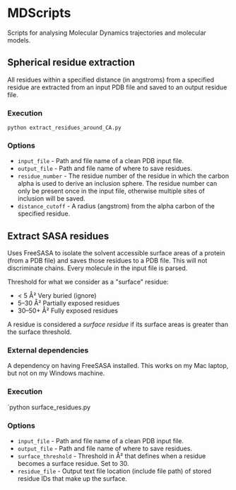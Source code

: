 # MDScripts

Scripts for analysing Molecular Dynamics trajectories and molecular models.

## Spherical residue extraction
All residues within a specified distance (in angstroms) from a specified residue are extracted from an input PDB file and saved to an output residue file. 

### Execution
`python extract_residues_around_CA.py`

### Options
- `input_file` - Path and file name of a clean PDB input file.
- `output_file` - Path and file name of where to save residues.
- `residue_number` - The residue number of the residue in which the carbon alpha is used to derive an inclusion sphere. The residue number can only be present once in the input file, otherwise multiple sites of inclusion will be saved.
- `distance_cutoff` - A radius (angstrom) from the alpha carbon of the specified residue.

## Extract SASA residues
Uses FreeSASA to isolate the solvent accessible surface areas of a protein (from a PDB file) and saves those residues to a PDB file. This will not discriminate chains. Every molecule in the input file is parsed.

Threshold for what we consider as a "surface" residue:
- < 5 Å²	Very buried (ignore)
- 5–30 Å²	Partially exposed residues
- 30–50+ Å²	Fully exposed residues

A residue is considered a _surface residue_ if its surface areas is greater than the surface threshold.

### External dependencies 
A dependency on having FreeSASA installed. This works on my Mac laptop, but not on my Windows machine.

### Execution
`python surface_residues.py

### Options
- `input_file` - Path and file name of a clean PDB input file.
- `output_file` - Path and file name of where to save residues.
- `surface_threshold` - Threshold in Å² that defines when a residue becomes a surface residue. Set to 30.  
- `residue_file` - Output text file location (include file path) of stored residue IDs that make up the surface.